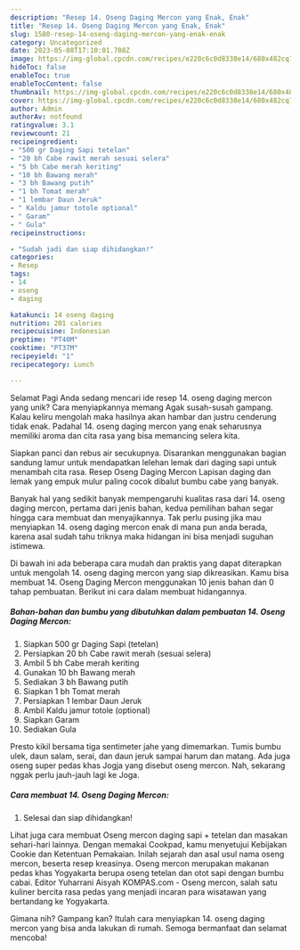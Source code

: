 ```yaml
---
description: "Resep 14. Oseng Daging Mercon yang Enak, Enak"
title: "Resep 14. Oseng Daging Mercon yang Enak, Enak"
slug: 1580-resep-14-oseng-daging-mercon-yang-enak-enak
category: Uncategorized
date: 2023-05-08T17:10:01.708Z
image: https://img-global.cpcdn.com/recipes/e220c6c0d8338e14/680x482cq70/14-oseng-daging-mercon-foto-resep-utama.jpg
hideToc: false
enableToc: true
enableTocContent: false
thumbnail: https://img-global.cpcdn.com/recipes/e220c6c0d8338e14/680x482cq70/14-oseng-daging-mercon-foto-resep-utama.jpg
cover: https://img-global.cpcdn.com/recipes/e220c6c0d8338e14/680x482cq70/14-oseng-daging-mercon-foto-resep-utama.jpg
author: Admin
authorAv: notfound
ratingvalue: 3.1
reviewcount: 21
recipeingredient:
- "500 gr Daging Sapi tetelan"
- "20 bh Cabe rawit merah sesuai selera"
- "5 bh Cabe merah keriting"
- "10 bh Bawang merah"
- "3 bh Bawang putih"
- "1 bh Tomat merah"
- "1 lembar Daun Jeruk"
- " Kaldu jamur totole optional"
- " Garam"
- " Gula"
recipeinstructions:

- "Sudah jadi dan siap dihidangkan!"
categories:
- Resep
tags:
- 14
- oseng
- daging

katakunci: 14 oseng daging 
nutrition: 201 calories
recipecuisine: Indonesian
preptime: "PT40M"
cooktime: "PT37M"
recipeyield: "1"
recipecategory: Lunch

---
```



Selamat Pagi Anda sedang mencari ide resep 14. oseng daging mercon yang unik? Cara menyiapkannya memang Agak susah-susah gampang. Kalau keliru mengolah maka hasilnya akan hambar dan justru cenderung tidak enak. Padahal 14. oseng daging mercon yang enak seharusnya memiliki aroma dan cita rasa yang bisa memancing selera kita.


Siapkan panci dan rebus air secukupnya. Disarankan menggunakan bagian sandung lamur untuk mendapatkan lelehan lemak dari daging sapi untuk menambah cita rasa. Resep Oseng Daging Mercon Lapisan daging dan lemak yang empuk mulur paling cocok dibalut bumbu cabe yang banyak.

Banyak hal yang sedikit banyak mempengaruhi kualitas rasa dari 14. oseng daging mercon, pertama dari jenis bahan, kedua pemilihan bahan segar hingga cara membuat dan menyajikannya. Tak perlu pusing jika mau menyiapkan 14. oseng daging mercon enak di mana pun anda berada, karena asal sudah tahu triknya maka hidangan ini bisa menjadi suguhan istimewa.


Di bawah ini ada beberapa cara mudah dan praktis yang dapat diterapkan untuk mengolah 14. oseng daging mercon yang siap dikreasikan. Kamu bisa membuat 14. Oseng Daging Mercon menggunakan 10 jenis bahan dan 0 tahap pembuatan. Berikut ini cara dalam membuat hidangannya.

<!--inarticleads1-->

##### Bahan-bahan dan bumbu yang dibutuhkan dalam pembuatan 14. Oseng Daging Mercon:

1. Siapkan 500 gr Daging Sapi (tetelan)
1. Persiapkan 20 bh Cabe rawit merah (sesuai selera)
1. Ambil 5 bh Cabe merah keriting
1. Gunakan 10 bh Bawang merah
1. Sediakan 3 bh Bawang putih
1. Siapkan 1 bh Tomat merah
1. Persiapkan 1 lembar Daun Jeruk
1. Ambil  Kaldu jamur totole (optional)
1. Siapkan  Garam
1. Sediakan  Gula


Presto kikil bersama tiga sentimeter jahe yang dimemarkan. Tumis bumbu ulek, daun salam, serai, dan daun jeruk sampai harum dan matang. Ada juga oseng super pedas khas Jogja yang disebut oseng mercon. Nah, sekarang nggak perlu jauh-jauh lagi ke Joga. 

<!--inarticleads2-->

##### Cara membuat 14. Oseng Daging Mercon:


1. Selesai dan siap dihidangkan!

Lihat juga cara membuat Oseng mercon daging sapi + tetelan dan masakan sehari-hari lainnya. Dengan memakai Cookpad, kamu menyetujui Kebijakan Cookie dan Ketentuan Pemakaian. Inilah sejarah dan asal usul nama oseng mercon, beserta resep kreasinya. Oseng mercon merupakan makanan pedas khas Yogyakarta berupa oseng tetelan dan otot sapi dengan bumbu cabai. Editor Yuharrani Aisyah KOMPAS.com - Oseng mercon, salah satu kuliner bercita rasa pedas yang menjadi incaran para wisatawan yang bertandang ke Yogyakarta. 

Gimana nih? Gampang kan? Itulah cara menyiapkan 14. oseng daging mercon yang bisa anda lakukan di rumah. Semoga bermanfaat dan selamat mencoba!
